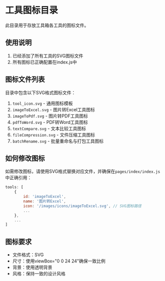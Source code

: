 # 工具图标目录

此目录用于存放工具箱各工具的图标文件。

## 使用说明

1. 已经添加了所有工具的SVG图标文件
2. 所有图标已正确配置在index.js中

## 图标文件列表

目录中包含以下SVG格式图标文件：

1. `tool_icon.svg` - 通用图标模板
2. `imageToExcel.svg` - 图片转Excel工具图标
3. `imageToPdf.svg` - 图片转PDF工具图标
4. `pdfToWord.svg` - PDF转Word工具图标
5. `textCompare.svg` - 文本比较工具图标
6. `fileCompression.svg` - 文件压缩工具图标
7. `batchRename.svg` - 批量重命名与打包工具图标

## 如何修改图标

如需修改图标，请使用SVG格式替换对应文件，并确保在`pages/index/index.js`中正确引用：

```javascript
tools: [
    {
        id: 'imageToExcel',
        name: '图片转Excel',
        icon: '/images/icons/imageToExcel.svg', // SVG图标路径
        ...
    },
    ...
]
```

## 图标要求

- 文件格式：SVG
- 尺寸：使用viewBox="0 0 24 24"确保一致比例
- 背景：使用透明背景
- 风格：保持一致的设计风格 